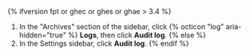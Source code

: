 {% ifversion fpt or ghec or ghes or ghae > 3.4 %}
1. In the "Archives" section of the  sidebar, click {% octicon "log" aria-hidden="true" %} **Logs**, then click **Audit log**.
{% else  %}
1. In the Settings sidebar, click **Audit log**.
{% endif %}
